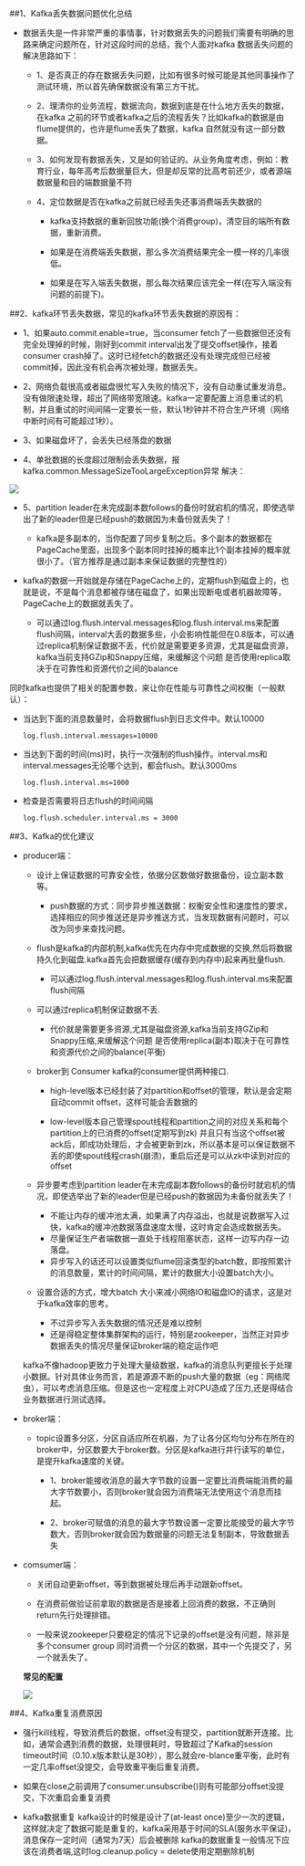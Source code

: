 ##1、Kafka丢失数据问题优化总结
- 数据丢失是一件非常严重的事情事，针对数据丢失的问题我们需要有明确的思路来确定问题所在，针对这段时间的总结，我个人面对kafka 数据丢失问题的解决思路如下：


  - 1、是否真正的存在数据丢失问题，比如有很多时候可能是其他同事操作了测试环境，所以首先确保数据没有第三方干扰。

  - 2、理清你的业务流程，数据流向，数据到底是在什么地方丢失的数据，在kafka 之前的环节或者kafka之后的流程丢失？比如kafka的数据是由flume提供的，也许是flume丢失了数据，kafka 自然就没有这一部分数据。

  - 3、如何发现有数据丢失，又是如何验证的。从业务角度考虑，例如：教育行业，每年高考后数据量巨大，但是却反常的比高考前还少，或者源端数据量和目的端数据量不符

  - 4、定位数据是否在kafka之前就已经丢失还事消费端丢失数据的

      -   kafka支持数据的重新回放功能(换个消费group)，清空目的端所有数据，重新消费。
    
      -   如果是在消费端丢失数据，那么多次消费结果完全一模一样的几率很低。
      
      -   如果是在写入端丢失数据，那么每次结果应该完全一样(在写入端没有问题的前提下)。

##2、kafka环节丢失数据，常见的kafka环节丢失数据的原因有：
  -  1、如果auto.commit.enable=true，当consumer fetch了一些数据但还没有完全处理掉的时候，刚好到commit interval出发了提交offset操作，接着consumer crash掉了。这时已经fetch的数据还没有处理完成但已经被commit掉，因此没有机会再次被处理，数据丢失。

  - 2、网络负载很高或者磁盘很忙写入失败的情况下，没有自动重试重发消息。没有做限速处理，超出了网络带宽限速。kafka一定要配置上消息重试的机制，并且重试的时间间隔一定要长一些，默认1秒钟并不符合生产环境（网络中断时间有可能超过1秒）。

  - 3、如果磁盘坏了，会丢失已经落盘的数据

  - 4、单批数据的长度超过限制会丢失数据，报kafka.common.MessageSizeTooLargeException异常
解决：

  ![](http://ovsiiuil2.bkt.clouddn.com/Xnip2018-07-191_14-50-17.png)

   
 - 5、partition leader在未完成副本数follows的备份时就宕机的情况，即使选举出了新的leader但是已经push的数据因为未备份就丢失了！
     - kafka是多副本的，当你配置了同步复制之后。多个副本的数据都在PageCache里面，出现多个副本同时挂掉的概率比1个副本挂掉的概率就很小了。（官方推荐是通过副本来保证数据的完整性的）

- kafka的数据一开始就是存储在PageCache上的，定期flush到磁盘上的，也就是说，不是每个消息都被存储在磁盘了，如果出现断电或者机器故障等，PageCache上的数据就丢失了。
     - 可以通过log.flush.interval.messages和log.flush.interval.ms来配置flush间隔，interval大丢的数据多些，小会影响性能但在0.8版本，可以通过replica机制保证数据不丢，代价就是需要更多资源，尤其是磁盘资源，kafka当前支持GZip和Snappy压缩，来缓解这个问题 是否使用replica取决于在可靠性和资源代价之间的balance

同时kafka也提供了相关的配置参数，来让你在性能与可靠性之间权衡（一般默认）：

 - 当达到下面的消息数量时，会将数据flush到日志文件中。默认10000

     ```
    log.flush.interval.messages=10000
     ```

- 当达到下面的时间(ms)时，执行一次强制的flush操作。interval.ms和interval.messages无论哪个达到，都会flush。默认3000ms

  ```
  log.flush.interval.ms=1000
  ```
- 检查是否需要将日志flush的时间间隔

  ```
  log.flush.scheduler.interval.ms = 3000
  ```

##3、Kafka的优化建议

- producer端：

   - 设计上保证数据的可靠安全性，依据分区数做好数据备份，设立副本数等。
        - push数据的方式：同步异步推送数据：权衡安全性和速度性的要求，选择相应的同步推送还是异步推送方式，当发现数据有问题时，可以改为同步来查找问题。

   - flush是kafka的内部机制,kafka优先在内存中完成数据的交换,然后将数据持久化到磁盘.kafka首先会把数据缓存(缓存到内存中)起来再批量flush.
      - 可以通过log.flush.interval.messages和log.flush.interval.ms来配置flush间隔

   - 可以通过replica机制保证数据不丢.
      - 代价就是需要更多资源,尤其是磁盘资源,kafka当前支持GZip和Snappy压缩,来缓解这个问题
是否使用replica(副本)取决于在可靠性和资源代价之间的balance(平衡)

   - broker到 Consumer kafka的consumer提供两种接口.
       - high-level版本已经封装了对partition和offset的管理，默认是会定期自动commit offset，这样可能会丢数据的

       - low-level版本自己管理spout线程和partition之间的对应关系和每个partition上的已消费的offset(定期写到zk)
并且只有当这个offset被ack后，即成功处理后，才会被更新到zk，所以基本是可以保证数据不丢的即使spout线程crash(崩溃)，重启后还是可以从zk中读到对应的offset

  - 异步要考虑到partition leader在未完成副本数follows的备份时就宕机的情况，即使选举出了新的leader但是已经push的数据因为未备份就丢失了！
      - 不能让内存的缓冲池太满，如果满了内存溢出，也就是说数据写入过快，kafka的缓冲池数据落盘速度太慢，这时肯定会造成数据丢失。
      - 尽量保证生产者端数据一直处于线程阻塞状态，这样一边写内存一边落盘。
      - 异步写入的话还可以设置类似flume回滚类型的batch数，即按照累计的消息数量，累计的时间间隔，累计的数据大小设置batch大小。
  - 设置合适的方式，增大batch 大小来减小网络IO和磁盘IO的请求，这是对于kafka效率的思考。
    - 不过异步写入丢失数据的情况还是难以控制
    - 还是得稳定整体集群架构的运行，特别是zookeeper，当然正对异步数据丢失的情况尽量保证broker端的稳定运作吧

   kafka不像hadoop更致力于处理大量级数据，kafka的消息队列更擅长于处理小数据。针对具体业务而言，若是源源不断的push大量的数据（eg：网络爬虫），可以考虑消息压缩。但是这也一定程度上对CPU造成了压力,还是得结合业务数据进行测试选择。


- broker端：

   - topic设置多分区，分区自适应所在机器，为了让各分区均匀分布在所在的broker中，分区数要大于broker数。分区是kafka进行并行读写的单位，是提升kafka速度的关键。

      - 1、broker能接收消息的最大字节数的设置一定要比消费端能消费的最大字节数要小，否则broker就会因为消费端无法使用这个消息而挂起。

      - 2、broker可赋值的消息的最大字节数设置一定要比能接受的最大字节数大，否则broker就会因为数据量的问题无法复制副本，导致数据丢失


- comsumer端：

   - 关闭自动更新offset，等到数据被处理后再手动跟新offset。
   
   - 在消费前做验证前拿取的数据是否是接着上回消费的数据，不正确则return先行处理排错。
   - 一般来说zookeeper只要稳定的情况下记录的offset是没有问题，除非是多个consumer group 同时消费一个分区的数据，其中一个先提交了，另一个就丢失了。

  **常见的配置**

    ![](http://ovsiiuil2.bkt.clouddn.com/Xnip2018-07-191_15-08-37.png)

##4、Kafka重复消费原因

- 强行kill线程，导致消费后的数据，offset没有提交，partition就断开连接。比如，通常会遇到消费的数据，处理很耗时，导致超过了Kafka的session timeout时间（0.10.x版本默认是30秒），那么就会re-blance重平衡，此时有一定几率offset没提交，会导致重平衡后重复消费。

- 如果在close之前调用了consumer.unsubscribe()则有可能部分offset没提交，下次重启会重复消费

- kafka数据重复 kafka设计的时候是设计了(at-least once)至少一次的逻辑，这样就决定了数据可能是重复的，kafka采用基于时间的SLA(服务水平保证)，消息保存一定时间（通常为7天）后会被删除
kafka的数据重复一般情况下应该在消费者端,这时log.cleanup.policy = delete使用定期删除机制


